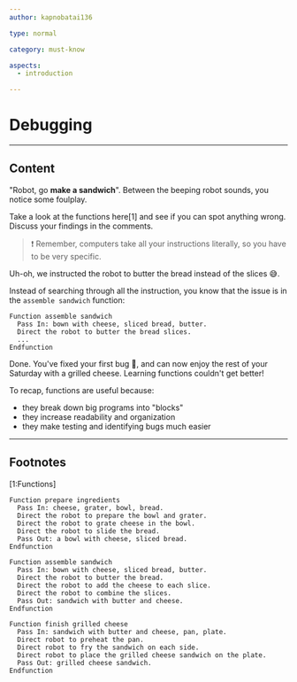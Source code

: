 ```yaml
---
author: kapnobatai136

type: normal

category: must-know

aspects:
  - introduction

---
```


# Debugging

---
## Content

"Robot, go **make a sandwich**". Between the beeping robot sounds, you notice some foulplay. 

Take a look at the functions here[1] and see if you can spot anything wrong. Discuss your findings in the comments.

> ❗ Remember, computers take all your instructions literally, so you have to be very specific.

Uh-oh, we instructed the robot to butter the bread instead of the slices 😅.

Instead of searching through all the instruction, you know that the issue is in the `assemble sandwich` function:

```plain-text
Function assemble sandwich
  Pass In: bown with cheese, sliced bread, butter.
  Direct the robot to butter the bread slices.
  ...
Endfunction
```

Done. You've fixed your first bug 🐛, and can now enjoy the rest of your Saturday with a grilled cheese. Learning functions couldn't get better!

To recap, functions are useful because:
- they break down big programs into "blocks"
- they increase readability and organization
- they make testing and identifying bugs much easier

---
## Footnotes

[1:Functions]

```plain-text
Function prepare ingredients
  Pass In: cheese, grater, bowl, bread.
  Direct the robot to prepare the bowl and grater.
  Direct the robot to grate cheese in the bowl.
  Direct the robot to slide the bread.
  Pass Out: a bowl with cheese, sliced bread.
Endfunction

Function assemble sandwich
  Pass In: bown with cheese, sliced bread, butter.
  Direct the robot to butter the bread.
  Direct the robot to add the cheese to each slice.
  Direct the robot to combine the slices.
  Pass Out: sandwich with butter and cheese.
Endfunction

Function finish grilled cheese
  Pass In: sandwich with butter and cheese, pan, plate.
  Direct robot to preheat the pan.
  Direct robot to fry the sandwich on each side.
  Direct robot to place the grilled cheese sandwich on the plate.
  Pass Out: grilled cheese sandwich.
Endfunction
```